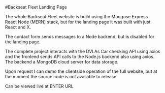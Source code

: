 #Backseat Fleet Landing Page

The whole Backseat Fleet website is build using the Mongose Express React Node (MERN) stack, but for the landing page it was built with just React and X.

The contact form sends messages to a Node backend, but is disabled for the landing page.

The complete project interacts with the DVLAs Car checking API using axios and the frontend sends API calls to the Node.js backend also using axios. The backend
a MongoDB cloud server for data storage. 

Upon request I can demo the clientside operation of the full website, but at the moment the source code is not available to release.

Can be viewed live at ENTER URL
